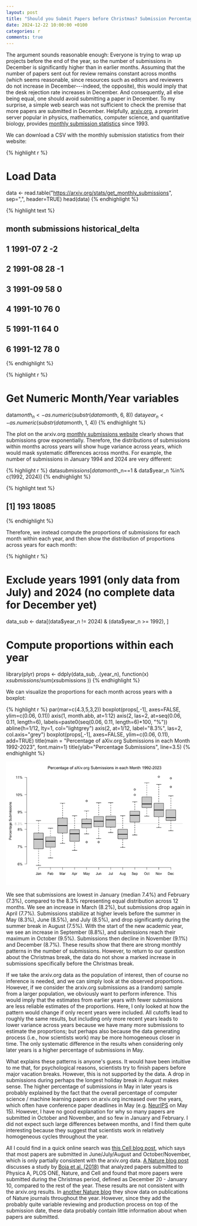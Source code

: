 ```yaml
---
layout: post
title: "Should you Submit Papers before Christmas? Submission Percentages across Months of the Year"
date: 2024-12-22 10:00:00 +0100
categories: r
comments: true
---
```


The argument sounds reasonable enough: Everyone is trying to wrap up projects before the end of the year, so the number of submissions in December is significantly higher than in earlier months. Assuming that the number of papers sent out for review remains constant across months (which seems reasonable, since resources such as editors and reviewers do not increase in December---indeed, the opposite), this would imply that the desk rejection rate increases in December. And consequently, all else being equal, one should avoid submitting a paper in December. To my surprise, a simple web search was not sufficient to check the premise that more papers are submitted in December. Helpfully, [arxiv.org](http://arxiv.org), a preprint server popular in physics, mathematics, computer science, and quantitative biology, provides [monthly submission statistics](https://arxiv.org/stats/get_monthly_submissions) since 1993. 

We can download a CSV with the monthly submission statistics from their website:


{% highlight r %}
# Load Data
data <- read.table("https://arxiv.org/stats/get_monthly_submissions", sep=",", header=TRUE)
head(data)
{% endhighlight %}



{% highlight text %}
##     month submissions historical_delta
## 1 1991-07           2               -2
## 2 1991-08          28               -1
## 3 1991-09          58                0
## 4 1991-10          76                0
## 5 1991-11          64                0
## 6 1991-12          78                0
{% endhighlight %}



{% highlight r %}
# Get Numeric Month/Year variables
data$month_n <- as.numeric(substr(data$month, 6, 8))
data$year_n <- as.numeric(substr(data$month, 1, 4))
{% endhighlight %}

The plot on the arxiv.org [monthly submissions website](https://arxiv.org/stats/get_monthly_submissions) clearly shows that submissions grow exponentially. Therefore, the distributions of submissions within months across years will show huge variance across years, which would mask systematic differences across months. For example, the number of submissions in January 1994 and 2024 are very different:


{% highlight r %}
data$submissions[data$month_n==1 & data$year_n %in% c(1992, 2024)]
{% endhighlight %}



{% highlight text %}
## [1]   193 18085
{% endhighlight %}

Therefore, we instead compute the proportions of submissions for each month within each year, and then show the distribution of proportions across years for each month:


{% highlight r %}
# Exclude years 1991 (only data from July) and 2024 (no complete data for December yet)
data_sub <- data[(data$year_n != 2024) & (data$year_n >= 1992), ]

# Compute proportions within each year
library(plyr)
props <- ddply(data_sub, .(year_n), function(x) x$submissions / sum( x$submissions ))
{% endhighlight %}

We can visualize the proportions for each month across years with a boxplot:


{% highlight r %}
par(mar=c(4.3,5,3,2))
boxplot(props[,-1], axes=FALSE, ylim=c(0.06, 0.11))
axis(1, month.abb, at=1:12)
axis(2, las=2, at=seq(0.06, 0.11, length=6), labels=paste0(seq(0.06, 0.11, length=6)*100, "%"))
abline(h=1/12, lty=1, col="lightgrey")
axis(2, at=1/12, label="8.3%", las=2, col.axis="grey")
boxplot(props[,-1], axes=FALSE, ylim=c(0.06, 0.11), add=TRUE)
title(main = "Percentage of aXiv.org Submissions in each Month 1992-2023", font.main=1)
title(ylab="Percentage Submissions", line=3.5)
{% endhighlight %}

<div class="figure" style="text-align: center">
<img src="/assets/img/2024-12-22-ChristmasSubmission.Rmd/unnamed-chunk-4-1.png" alt="plot of chunk unnamed-chunk-4"  />
</div>

We see that submissions are lowest in January (median 7.4%) and February (7.3%), compared to the 8.3% representing equal distribution across 12 months. We see an increase in March (8.2%), but submissions drop again in April (7.7%). Submissions stabilize at higher levels before the summer in May (8.3%), June (8.5%), and July (8.5%), and drop significantly during the summer break in August (7.5%). With the start of the new academic year, we see an increase in September (8.8%), and submissions reach their maximum in October (9.5%). Submissions then decline in November (9.1%) and December (8.7%). These results show that there are strong monthly patterns in the number of submissions. However, to return to our question about the Christmas break, the data do not show a marked increase in submissions specifically before the Christmas break.

If we take the arxiv.org data as the population of interest, then of course no inference is needed, and we can simply look at the observed proportions. However, if we consider the arxiv.org submissions as a (random) sample from a larger population, we obviously want to perform inference. This would imply that the estimates from earlier years with fewer submissions are less reliable estimates of the proportions. Here, I only looked at how the pattern would change if only recent years were included. All cutoffs lead to roughly the same results, but including only more recent years leads to lower variance across years because we have many more submissions to estimate the proportions; but perhaps also because the data generating process (i.e., how scientists work) may be more homogeneous closer in time. The only systematic difference in the results when considering only later years is a higher percentage of submissions in May.

What explains these patterns is anyone's guess. It would have been intuitive to me that, for psychological reasons, scientists try to finish papers before major vacation breaks. However, this is not supported by the data. A drop in submissions during perhaps the longest holiday break in August makes sense. The higher percentage of submissions in May in later years is probably explained by the fact that the overall percentage of computer science / machine learning papers on arxiv.org increased over the years, which often have conference paper deadlines in May (e.g. [NeurIPS](https://nips.cc/Conferences/2024/Dates) on May 15). However, I have no good explanation for why so many papers are submitted in October and November, and so few in January and February. I did not expect such large differences between months, and I find them quite interesting because they suggest that scientists work in relatively homogeneous cycles throughout the year.

All I could find in a quick online search was [this Cell blog post](https://crosstalk.cell.com/blog/when-are-the-best-and-worst-times-to-submit-your-paper), which says that most papers are submitted in June/July/August and October/November, which is only partially consistent with the arxiv.org data. [A Nature blog post](https://www.nature.com/nature-index/news/best-day-submitting-academic-scholar-research-science-article-publication) discusses a study by [Boja et al. (2018)](https://link.springer.com/article/10.1007/s11192-018-2911-7) that analyzed papers submitted to Physica A, PLOS ONE, Nature, and Cell and found that more papers were submitted during the Christmas period, defined as December 20 - January 10, compared to the rest of the year. These results are not consistent with the arxiv.org results. In [another Nature blog](https://www.nature.com/nature-index/news/april-publishing-lull-follows-end-of-year-academic-flurry) they show data on publications of Nature journals throughout the year. However, since they add the probably quite variable reviewing and production process on top of the submission date, these data probably contain little information about when papers are submitted.

